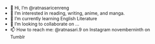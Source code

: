 - 👋 Hi, I’m @ratnasaricenreng
- 👀 I’m interested in reading, writing, anime, and manga.
- 🌱 I’m currently learning English Literature
- 💞️ I’m looking to collaborate on ...
- 📫 How to reach me:
@ratnasari.9 on Instagram
novemberninth on Tumblr

<!---
ratnasaricenreng/ratnasaricenreng is a ✨ special ✨ repository because its `README.md` (this file) appears on your GitHub profile.
You can click the Preview link to take a look at your changes.
--->
